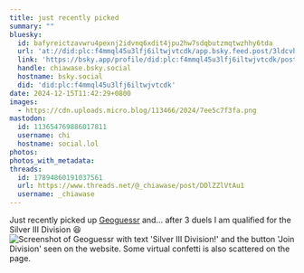 ```yaml
---
title: just recently picked
summary: ""
bluesky:
  id: bafyreictzavwru4pexnj2idvnq6xdit4jpu2hw7sdqbutzmqtwzhhy6tda
  url: 'at://did:plc:f4mmql45u3lfj6iltwjvtcdk/app.bsky.feed.post/3ldcvhmfivn2s'
  link: 'https://bsky.app/profile/did:plc:f4mmql45u3lfj6iltwjvtcdk/post/3ldcvhmfivn2s'
  handle: chiawase.bsky.social
  hostname: bsky.social
  did: 'did:plc:f4mmql45u3lfj6iltwjvtcdk'
date: 2024-12-15T11:42:29+0800
images:
  - https://cdn.uploads.micro.blog/113466/2024/7ee5c7f3fa.png
mastodon:
  id: 113654769886017811
  username: chi
  hostname: social.lol
photos: 
photos_with_metadata: 
threads:
  id: 17894860191037561
  url: https://www.threads.net/@_chiawase/post/DDlZZlVtAu1
  username: _chiawase
---
```


Just recently picked up [Geoguessr](https://geoguessr.com) and... after 3 duels I am qualified for the Silver III Division 😆<img src="uploads/2024/7ee5c7f3fa.png" alt="Screenshot of Geoguessr with text 'Silver III Division!' and the button 'Join Division' seen on the website. Some virtual confetti is also scattered on the page.">
